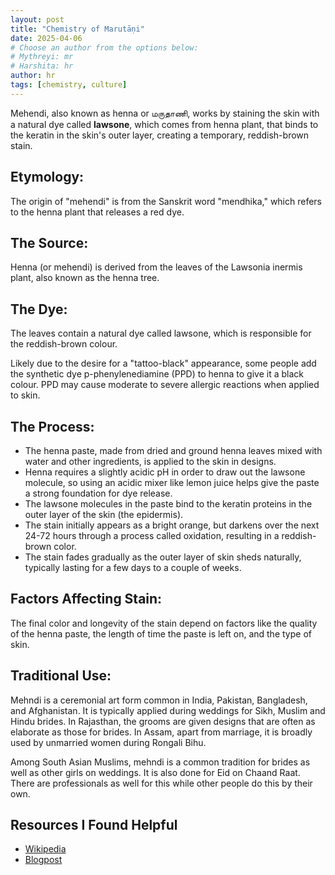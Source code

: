 ```yaml
---
layout: post
title: "Chemistry of Marutāṇi"
date: 2025-04-06
# Choose an author from the options below:
# Mythreyi: mr
# Harshita: hr
author: hr
tags: [chemistry, culture]
---
```


Mehendi, also known as henna or மருதாணி, works by staining the skin with a natural dye called **lawsone**, which comes from henna plant, that binds to the keratin in the skin's outer layer, creating a temporary, reddish-brown stain.

## Etymology:
The origin of "mehendi" is from the Sanskrit word "mendhika," which refers to the henna plant that releases a red dye.

## The Source:
Henna (or mehendi) is derived from the leaves of the Lawsonia inermis plant, also known as the henna tree.

## The Dye:
The leaves contain a natural dye called lawsone, which is responsible for the reddish-brown colour.

Likely due to the desire for a "tattoo-black" appearance, some people add the synthetic dye p-phenylenediamine (PPD) to henna to give it a black colour. PPD may cause moderate to severe allergic reactions when applied to skin.

## The Process:
- The henna paste, made from dried and ground henna leaves mixed with water and other ingredients, is applied to the skin in designs. 
- Henna requires a slightly acidic pH in order to draw out the lawsone molecule, so using an acidic mixer like lemon juice helps give the paste a strong foundation for dye release.
- The lawsone molecules in the paste bind to the keratin proteins in the outer layer of the skin (the epidermis). 
- The stain initially appears as a bright orange, but darkens over the next 24-72 hours through a process called oxidation, resulting in a reddish-brown color. 
- The stain fades gradually as the outer layer of skin sheds naturally, typically lasting for a few days to a couple of weeks.

## Factors Affecting Stain:
The final color and longevity of the stain depend on factors like the quality of the henna paste, the length of time the paste is left on, and the type of skin.

## Traditional Use:
Mehndi is a ceremonial art form common in India, Pakistan, Bangladesh, and Afghanistan. It is typically applied during weddings for Sikh, Muslim and Hindu brides. In Rajasthan, the grooms are given designs that are often as elaborate as those for brides. In Assam, apart from marriage, it is broadly used by unmarried women during Rongali Bihu.

Among South Asian Muslims, mehndi is a common tradition for brides as well as other girls on weddings. It is also done for Eid on Chaand Raat. There are professionals as well for this while other people do this by their own.


## Resources I Found Helpful

- [Wikipedia](https://en.wikipedia.org/wiki/Mehndi)
- [Blogpost](https://www.hennaiom.com/post/how-does-henna-work-the-science-of-henna-stains)


























